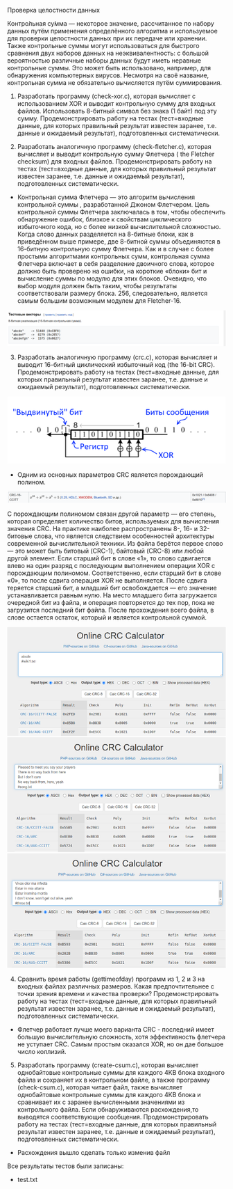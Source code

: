 Проверка целостности данных

Контро́льная су́мма — некоторое значение, рассчитанное по набору данных путём применения определённого алгоритма и используемое для проверки целостности данных при их передаче или хранении. Также контрольные суммы могут использоваться для быстрого сравнения двух наборов данных на неэквивалентность: с большой вероятностью различные наборы данных будут иметь неравные контрольные суммы. Это может быть использовано, например, для обнаружения компьютерных вирусов. Несмотря на своё название, контрольная сумма не обязательно вычисляется путём суммирования.

1. Разработать программу (check-xor.c), которая вычисляет с использованием XOR и выводит контрольную сумму для входных файлов. 
Использовать 8-битный символ без знака (1 байт) под эту сумму. 
Продемонстрировать работу на тестах (тест=входные данные, для которых правильный результат известен заранее, т.е. данные и ожидаемый результат), подготовленных систематически.


2. Разработать аналогичную программу (check-fletcher.c), которая вычисляет и выводит контрольную сумму Флетчера ( the Fletcher checksum) для входных файлов. 
Продемонстрировать работу на тестах (тест=входные данные, для которых правильный результат известен заранее, т.е. данные и ожидаемый результат), подготовленных систематически.

- Контрольная сумма Флетчера — это алгоритм вычисления контрольной суммы
, разработанной Джоном Флетчером. Цель контрольной суммы Флетчера заключалась в том, чтобы обеспечить обнаружение ошибок,
близкое к свойствам циклического избыточного кода, но с более низкой вычислительной сложностью.
Когда слово данных разделяется на 8-битные блоки, как в приведённом выше примере, две 8-битной суммы объединяются в 16-битную контрольную сумму Флетчера.
Как и в случае с более простыми алгоритмами контрольных сумм, контрольная сумма Флетчера включает в себя разделение двоичного слова, которое должно быть проверено на ошибки, на короткие «блоки» бит и вычисление суммы по модулю для этих блоков. 
Очевидно, что выбор модуля должен быть таким, чтобы результаты соответствовали размеру блока. 256, следовательно, является самым большим возможным модулем для Fletcher-16. 

![Иллюстрация](https://github.com/sergeevaevi/Operating-Systems/raw/master/image/test_fl.png)

3. Разработать аналогичную программу (crc.c), которая вычисляет и выводит 16-битный циклический избыточный код (the 16-bit CRC).
Продемонстрировать работу на тестах (тест=входные данные, для которых правильный результат известен заранее, т.е. данные и ожидаемый результат), подготовленных систематически.

![Иллюстрация](https://github.com/sergeevaevi/Operating-Systems/raw/master/image/crc.png) 

- Одним из основных параметров CRC является порождающий полином.

![Иллюстрация](https://github.com/sergeevaevi/Operating-Systems/raw/master/image/ccitt.png)

С порождающим полиномом связан другой параметр — его степень, которая определяет количество битов, используемых для вычисления значения CRC. На практике наиболее распространены 8-, 16- и 32-битовые слова, что является следствием особенностей архитектуры современной вычислительной техники.
 Из файла берётся первое слово — это может быть битовый (CRC-1), байтовый (CRC-8) или любой другой элемент. Если старший бит в слове «1», то слово сдвигается влево на один разряд с последующим выполнением операции XOR c порождающим полиномом. Соответственно, если старший бит в слове «0», то после сдвига операция XOR не выполняется. После сдвига теряется старший бит, а младший бит освобождается — его значение устанавливается равным нулю. На место младшего бита загружается очередной бит из файла, и операция повторяется до тех пор, пока не загрузится последний бит файла. После прохождения всего файла, в слове остается остаток, который и является контрольной суммой.

![Иллюстрация](https://github.com/sergeevaevi/Operating-Systems/raw/master/image/crc1.png)
![Иллюстрация](https://github.com/sergeevaevi/Operating-Systems/raw/master/image/crc2.png)
![Иллюстрация](https://github.com/sergeevaevi/Operating-Systems/raw/master/image/crc3.png)

4. Сравнить время работы (gettimeofday) программ из 1, 2 и 3 на входных файлах различных размеров.
Какая предпочтительнее с точки зрения времени и качества проверки?
Продемонстрировать работу на тестах (тест=входные данные, для которых правильный результат известен заранее, т.е. данные и ожидаемый результат), подготовленных систематически.
- Флетчер работает лучше моего варианта CRC - последний имеет большую вычислительную сложность, хотя эффективность флетчера не уступает CRC. Самым простым оказался XOR, но он дае большое число коллизий.

5. Разработать программу (create-csum.c), которая вычисляет однобайтовые контрольные суммы для каждого 4KB блока входного файла и сохраняет их в контрольном файле,
а также программу (check-csum.c), которая читает файл, также вычисляет однобайтовые контрольные суммы для каждого 4KB блока и сравнивает их с заранее вычисленными значениями из контрольного файла. 
Если обнаруживаются расхождения,то выводятся соответствующие сообщения. 
Продемонстрировать работу на тестах (тест=входные данные, для которых правильный результат известен заранее, т.е. данные и ожидаемый результат), подготовленных систематически.
- Расхождения вышло сделать только изменив файл

Все результаты тестов были записаны:
- test.txt
